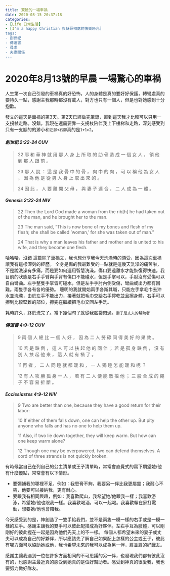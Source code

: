 ```yaml
---
title: 驚險的一場車禍
date: 2020-08-15 20:37:18
categories:
- [Life 日常生活]
- [I'm a happy Christian 與穌哥相處的快樂時光]
tags:
- 創世紀
- 傳道書
- 尋求
- 夫妻關係
---
```


# 2020年8月13號的早晨 一場驚心的車禍
人生第一次自己引發的車禍真的好恐怖，人的身體是真的要好好保護，轉彎處真的要待久一點，感謝主我那時都沒有載人，對方也只有一個人，但是也對她感到十分抱歉。

發文的這天是車禍的第3天。第2天已經做完筆錄，直到這天我才比較可以只用一支拐杖走路。沒錯，我現在還需要靠一支拐杖陪伴我上下樓梯和走路，深刻感受到只有一支腳的的渺小和`左腳+右腳`真的是`1+1>2`。

#### ___創世紀 2:22-24 CUV___
> 22 耶 和 華 神 就 用 那 人 身 上 所 取 的 肋 骨 造 成 一 個 女 人 ， 領 他 到 那 人 跟 前 。
>
> 23 那 人 說 ： 這 是 我 骨 中 的 骨 ， 肉 中 的 肉 ， 可 以 稱 他 為 女 人 ， 因 為 他 是 從 男 人 身 上 取 出 來 的 。
>
> 24 因 此 ， 人 要 離 開 父 母 ， 與 妻 子 連 合 ， 二 人 成 為 一 體 。

#### ___Genesis 2:22-24 NIV___
> 22 Then the Lord God made a woman from the rib[h] he had taken out of the man, and he brought her to the man.
>
> 23 The man said, “This is now bone of my bones and flesh of my flesh; she shall be called ‘woman,’ for she was taken out of man.”
>
> 24 That is why a man leaves his father and mother and is united to his wife, and they become one flesh.

哈哈哈，沒錯
這篇除了車禍文，我也想分享我今天洗澡時的領受，因為這次車禍讓我有這樣深刻的經歷。
全身是傷的我最難受的一點就是這幾天洗澡的痛苦啦，不是說洗澡有多痛，而是要如何運用智慧洗澡。傷口要遠離水才能恢復得快速。我目前的狀態是右手手臂與手背有傷口不能碰水，但是手掌可以，手肘沒有受傷可以自由彎曲。左手整隻手掌皆可碰水，但是左手手肘內側受傷，彎曲或出力都有困難。兩隻手各有各的優勢。
聰明的我就開始兩手各斯其職，只能左手拿毛巾去沖水並洗滌，由於左手不能出力，接著就把毛巾交給右手擰乾並且擦身體，右手可以擦到比較堅難的部位，擦完在繼續把毛巾交回左手洗。

耗時許久，終於洗完了。當下幾個句子就從我腦袋閃過。`妻子是丈夫的幫助者`

#### ___傳道書 4:9-12 CUV___

> 9 兩 個 人 總 比 一 個 人 好 ， 因 為 二 人 勞 碌 同 得 美 好 的 果 效 。
>
> 10 若 是 跌 倒 ， 這 人 可 以 扶 起 他 的 同 伴 ； 若 是 孤 身 跌 倒 ， 沒 有 別 人 扶 起 他 來 ， 這 人 就 有 禍 了 。
>
> 11 再 者 ， 二 人 同 睡 就 都 暖 和 ， 一 人 獨 睡 怎 能 暖 和 呢 ？
>
> 12 有 人 攻 勝 孤 身 一 人 ， 若 有 二 人 便 能 敵 擋 他 ； 三 股 合 成 的 繩 子 不 容 易 折 斷 。

#### ___Ecclesiastes 4:9-12 NIV___

> 9 Two are better than one, because they have a good return for their labor:
>
> 10 If either of them falls down, one can help the other up. But pity anyone who falls and has no one to help them up.
>
> 11 Also, if two lie down together, they will keep warm. But how can one keep warm alone?
>
> 12 Though one may be overpowered, two can defend themselves. A cord of three strands is not quickly broken.

有時候當自己在列自己的公主清單或王子清單時，常常會直覺式的寫下期望她/他有什麼優點，常常會有以下情形。

* 要彌補我的哪裡不足，例如：我恩膏不夠，我要另一伴比我更屬靈；我耐心不夠，他要可以接納我，更有耐心。
* 要跟我有相同興趣，例如：我喜歡爬山，我希望她/他跟我一樣；我喜歡游泳，希望她/他也跟我一樣。我喜歡喝酒，可以一起喝。我喜歡賴在家打電動，想要她/他也會陪我。

今天感受到的是，神創造了一雙手給我們，並不是兩隻一模一樣的右手或是一模一樣的左手。感謝主讓我的雙手可以彼此配搭成為好夥伴。左右手互為肢體，可以剛剛好的彼此握在一起是因為他們先天上的不一樣。
每個人都希望未來的妻子或丈夫可以成為自己的好夥伴，所以應該先了解自己如果配上怎樣的公主或王子，彼此有哪方面可以協助她或他，我也希望未來的我可以成為另一伴，肩並肩的好戰友。

感謝主讓我遇到一位在許多方面相同的不可思議的另一伴，也發現我們都有彼此沒有的，也感謝主最近真的感受到她真的是位好幫助者。感受到神真的很愛我，我也要努力做好隊友。
